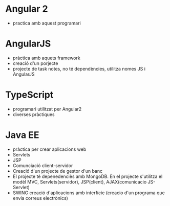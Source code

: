 # Angular 2
- practica amb aquest programari

# AngularJS
- pràctica amb aquets framework
- creació d'un porjecte
- projecte de task notes, no té dependències, utilitza nomes JS i AngularJS
 
# TypeScript
- programari utilitzat per Angular2
- diverses pràctiques

# Java EE
- pràctica per crear aplicacions web
- Servlets
- JSP
- Comunciació client-servidor
- Creació d'un projecte de gestor d'un banc
- El projecte té depenedenciès amb MongoDB. En el projecte s'utilitza el modèl MVC, Servlets(servidor), JSP(client), AJAX(comunicacio JS-Servlet)
- SWING creació d'aplicacions amb interfície (creacio d'un programa que envia correus electrònics)